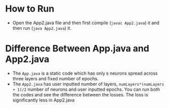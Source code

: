 # How to Run
- Open the App2.java file and then first compile (`javac App2.java`) it and then run (`java App2.java`) it.

# Difference Between App.java and App2.java
- The `App.java` is a static code which has only `6` neurons spread across three layers and fixed number of epochs.
- The `App2.java` has user inputted number of layers, `numLayers*(numLayers + 1)/2` number of neurons and user inputted epochs. You can run both the codes and see the difference between the losses. The loss is significantly less in App2.java
